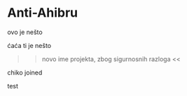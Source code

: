 Anti-Ahibru
===========

ovo je nešto

ćaća ti je nešto

>> novo ime projekta, zbog sigurnosnih razloga <<

chiko joined
   
test
